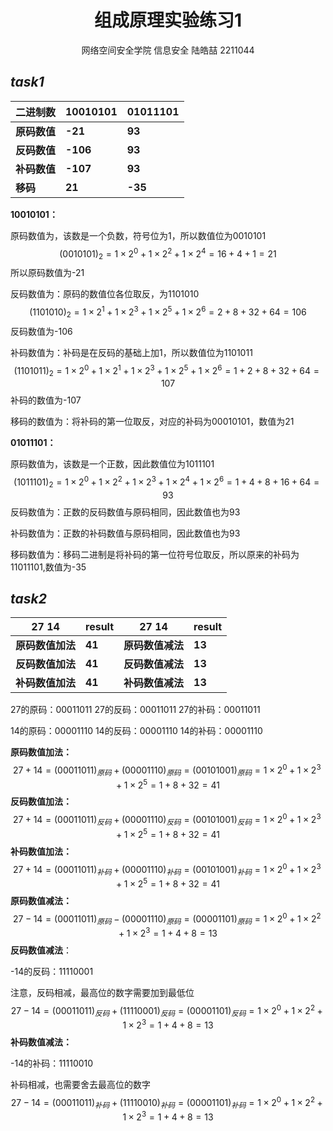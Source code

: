 # <center>组成原理实验练习1</center>

<center>网络空间安全学院 信息安全 陆皓喆 2211044</center>

## ***task1***

| 二进制数     | 10010101 | 01011101 |
| ------------ | -------- | -------- |
| **原码数值** | **-21**  | **93**   |
| **反码数值** | **-106** | **93**   |
| **补码数值** | **-107** | **93**   |
| **移码**     | **21**   | **-35**  |

**10010101：**

原码数值为，该数是一个负数，符号位为1，所以数值位为0010101
$$
(0010101)_2=1\times2^0+1\times2^2+1\times2^4=16+4+1=21
$$
所以原码数值为-21

反码数值为：原码的数值位各位取反，为1101010
$$
(1101010)_2=1\times2^1+1\times2^3+1\times2^5+1\times2^6=2+8+32+64=106
$$
反码数值为-106

补码数值为：补码是在反码的基础上加1，所以数值位为1101011
$$
(1101011)_2=1\times2^0+1\times2^1+1\times2^3+1\times2^5+1\times2^6=1+2+8+32+64=107
$$
补码的数值为-107

移码的数值为：将补码的第一位取反，对应的补码为00010101，数值为21



**01011101：**

原码数值为，该数是一个正数，因此数值位为1011101
$$
(1011101)_2=1\times2^0+1\times2^2+1\times2^3+1\times2^4+1\times2^6=1+4+8+16+64=93
$$
反码数值为：正数的反码数值与原码相同，因此数值也为93

补码数值为：正数的补码数值与原码相同，因此数值也为93

移码数值为：移码二进制是将补码的第一位符号位取反，所以原来的补码为11011101,数值为-35



<div style="page-break-after:always"></div>



## *task2*

| 27 14            | result | 27 14            | result |
| ---------------- | ------ | ---------------- | ------ |
| **原码数值加法** | **41** | **原码数值减法** | **13** |
| **反码数值加法** | **41** | **反码数值减法** | **13** |
| **补码数值加法** | **41** | **补码数值减法** | **13** |

27的原码：00011011   27的反码：00011011   27的补码：00011011

14的原码：00001110   14的反码：00001110   14的补码：00001110

**原码数值加法：**
$$
27+14=(00011011)_{原码}+(00001110)_{原码}=(00101001)_{原码}=1\times2^0+1\times2^3+1\times2^5=1+8+32=41
$$
**反码数值加法：**
$$
27+14=(00011011)_{反码}+(00001110)_{反码}=(00101001)_{反码}=1\times2^0+1\times2^3+1\times2^5=1+8+32=41
$$
**补码数值加法：**
$$
27+14=(00011011)_{补码}+(00001110)_{补码}=(00101001)_{补码}=1\times2^0+1\times2^3+1\times2^5=1+8+32=41
$$
**原码数值减法：**
$$
27-14=(00011011)_{原码}-(00001110)_{原码}=(00001101)_{原码}=1\times2^0+1\times2^2+1\times2^3=1+4+8=13
$$
**反码数值减法**：

-14的反码：11110001

注意，反码相减，最高位的数字需要加到最低位
$$
27-14=(00011011)_{反码}+(11110001)_{反码}=(00001101)_{反码}=1\times2^0+1\times2^2+1\times2^3=1+4+8=13
$$
**补码数值减法：**

-14的补码：11110010

补码相减，也需要舍去最高位的数字
$$
27-14=(00011011)_{补码}+(11110010)_{补码}=(00001101)_{补码}=1\times2^0+1\times2^2+1\times2^3=1+4+8=13
$$
